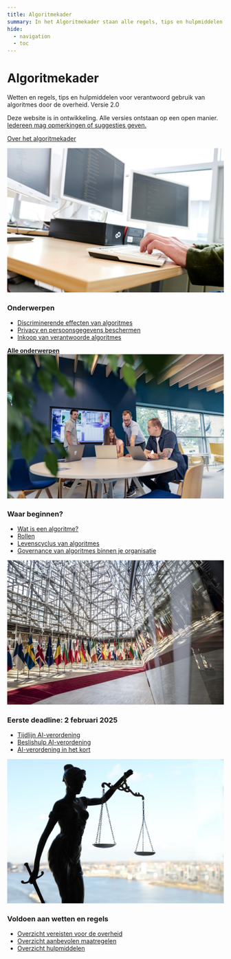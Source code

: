```yaml
---
title: Algoritmekader
summary: In het Algoritmekader staan alle regels, tips en hulpmiddelen voor verantwoord gebruik van algoritmes door de overheid.
hide:
  - navigation
  - toc
---
```

# Algoritmekader 
<div class="header-container">
    <div class="subheader">Wetten en regels, tips en hulpmiddelen voor verantwoord gebruik van algoritmes door de overheid. 
    <span class="version-container">
      <span class="version-label">Versie 2.0</span>
      <div class="hover-info">
        <p>Deze website is in ontwikkeling. Alle versies ontstaan op een open manier. <a href="overhetalgoritmekader/CONTRIBUTING/">Iedereen mag opmerkingen of suggesties geven.</a></p>
      </div>
    </span>
    </div>
</div>

<a href="overhetalgoritmekader/over-het-algoritmekader/" class="button md-button--secondary"> Over het algoritmekader </a> 

<div class="float-container">

  <div class="float-child styled-list">
    <img src="afbeeldingen/onderwerpen.jpg" alt="Afbeelding 3" class="block-image">
    <div class="float-box">
    <h3><b>Onderwerpen</b></h3>
    <ul>
      <li><a href="onderwerpen/bias-en-non-discriminatie/">Discriminerende effecten van algoritmes</a></li>   
      <li><a href="onderwerpen/privacy-en-gegevensbescherming/">Privacy en persoonsgegevens beschermen</a></li>
      <li><a href="onderwerpen/publieke-inkoop/">Inkoop van verantwoorde algoritmes</a></li>
    </ul>
    <a href="onderwerpen/" class="show-more"><b>Alle onderwerpen</b></a>
  </div>
  </div>

  <div class="float-child styled-list">
    <img src="afbeeldingen/rollen.jpg" alt="Afbeelding 2" class="block-image">
    <div class="float-box">
    <h3><b>Waar beginnen?</b></h3>
    <ul>
      <li><a href="overhetalgoritmekader/soorten-algoritmes/">Wat is een algoritme?</a></li>
      <li><a href="rollen/">Rollen</a></li>
      <li><a href="levenscyclus/">Levenscyclus van algoritmes</a></li>
       <li><a href="onderwerpen/governance/">Governance van algoritmes binnen je organisatie</a></li>
    </ul>
    
  </div>
  </div>

  <div class="float-child styled-list">
    <img src="afbeeldingen/eu.jpeg" alt="Vlaggen europese unie" class="block-image">
    <div class="float-box">
    <h3><b>Eerste deadline: 2 februari 2025</b></h3>
    <ul>
      <li><a href="voldoen-aan-wetten-en-regels/tijdlijn-ai-verordening.md">Tijdlijn AI-verordening</a></li>
      <li><a href="https://ai-verordening-beslishulp.apps.digilab.network/">Beslishulp AI-verordening</a></li>
      <li><a href="voldoen-aan-wetten-en-regels/ai-verordening.md">AI-verordening in het kort</a></li>
    </ul>

  </div>
  </div>

  <div class="float-child styled-list">
    <img src="afbeeldingen/wetten-en-regels.jpg" alt="Vrouwe Justitia" class="block-image">
    <div class="float-box">
    <h3><b>Voldoen aan wetten en regels</b></h3>
    <ul>
      <li><a href="voldoen-aan-wetten-en-regels/vereisten/">Overzicht vereisten voor de overheid</a></li>
      <li><a href="voldoen-aan-wetten-en-regels/maatregelen/">Overzicht aanbevolen maatregelen</a></li>
      <li><a href="voldoen-aan-wetten-en-regels/hulpmiddelen/">Overzicht hulpmiddelen</a></li>
    </ul>
    </div>
  </div>

</div>
<br><br><br>
